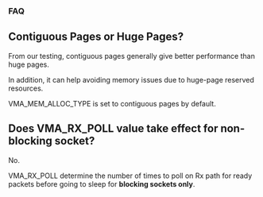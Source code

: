 ### FAQ ###



## Contiguous Pages or Huge Pages? ##

From our testing, contiguous pages generally give better performance than huge pages.

In addition, it can help avoiding memory issues due to huge-page reserved resources.

VMA\_MEM\_ALLOC\_TYPE is set to contiguous pages by default.


## Does VMA\_RX\_POLL value take effect for non-blocking socket? ##

No.

VMA\_RX\_POLL determine the number of times to poll on Rx path for ready packets before going to sleep for **blocking sockets only**.